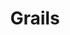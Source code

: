 ---
logohandle: grails
sort: grails
title: Grails
twitter: https://x.com/grailsframework
website: https://grails.org/
wikipedia: https://en.wikipedia.org/wiki/Grails_(framework)
---